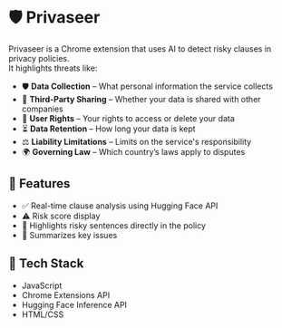 # 🛡️ Privaseer

Privaseer is a Chrome extension that uses AI to detect risky clauses in privacy policies.  
It highlights threats like:


- 🛡️ **Data Collection** – What personal information the service collects  
- 📂 **Third-Party Sharing** – Whether your data is shared with other companies  
- 👤 **User Rights** – Your rights to access or delete your data  
- ⏳ **Data Retention** – How long your data is kept  
- ⚖️ **Liability Limitations** – Limits on the service's responsibility  
- 🌍 **Governing Law** – Which country’s laws apply to disputes 

## 🚀 Features

- ✅ Real-time clause analysis using Hugging Face API  
- ⚠️ Risk score display  
- 📌 Highlights risky sentences directly in the policy  
- 🧠 Summarizes key issues

## 🧰 Tech Stack

- JavaScript  
- Chrome Extensions API  
- Hugging Face Inference API  
- HTML/CSS  
